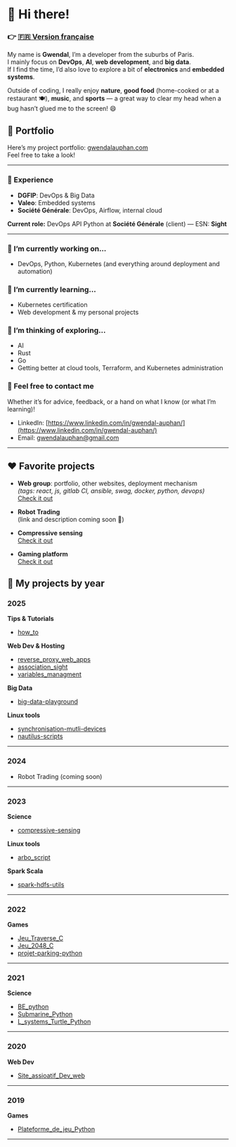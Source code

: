 # 👋 Hi there!
### 👉 [🇫🇷 Version française](README_fr.md)
My name is **Gwendal**, I’m a developer from the suburbs of Paris.  
I mainly focus on **DevOps**, **AI**, **web development**, and **big data**.  
If I find the time, I’d also love to explore a bit of **electronics** and **embedded systems**.

Outside of coding, I really enjoy **nature**, **good food** (home-cooked or at a restaurant 🍽️), **music**, and **sports** — a great way to clear my head when a bug hasn’t glued me to the screen! 😄

## 🚀 Portfolio

Here’s my project portfolio: [gwendalauphan.com](https://gwendalauphan.com/)  
Feel free to take a look!

---

### 💼 Experience

- **DGFIP**: DevOps & Big Data  
- **Valeo**: Embedded systems  
- **Société Générale**: DevOps, Airflow, internal cloud  

**Current role:** DevOps API Python at **Société Générale** (client) — ESN: **Sight**

---

### 🔭 I’m currently working on...

- DevOps, Python, Kubernetes (and everything around deployment and automation)

### 🌱 I’m currently learning...

- Kubernetes certification
- Web development & my personal projects

### 🤔 I’m thinking of exploring...

- AI
- Rust
- Go
- Getting better at cloud tools, Terraform, and Kubernetes administration

### 💬 Feel free to contact me
Whether it’s for advice, feedback, or a hand on what I know (or what I’m learning)!
- LinkedIn: [https://www.linkedin.com/in/gwendal-auphan/](https://www.linkedin.com/in/gwendal-auphan/)
- Email: gwendalauphan@gmail.com

---

## ❤️ Favorite projects

- **Web group**: portfolio, other websites, deployment mechanism  
  *(tags: react, js, gitlab CI, ansible, swag, docker, python, devops)*  
  [Check it out](https://gitlab.com/web6464113/)

- **Robot Trading**  
  (link and description coming soon 🤖)

- **Compressive sensing**  
  [Check it out](https://github.com/gwendalauphan/compressive-sensing)

- **Gaming platform**  
  [Check it out](https://github.com/gwendalauphan/Plateforme_de_jeu_Python)

## 📂 My projects by year

### 2025
**Tips & Tutorials**
- [how_to](https://github.com/gwendalauphan/how_to)

**Web Dev & Hosting**
- [reverse_proxy_web_apps](https://gitlab.com/web6464113/reverse_proxy_web_apps)
- [association_sight](https://gitlab.com/web6464113/association_sight)
- [variables_managment](https://gitlab.com/web6464113/variables_managment)

**Big Data**
- [big-data-playground](https://github.com/gwendalauphan/big-data-playground)

**Linux tools**
- [synchronisation-mutli-devices](https://github.com/gwendalauphan/synchronisation-mutli-devices)
- [nautilus-scripts](https://github.com/gwendalauphan/nautilus-scripts)

---

### 2024
- Robot Trading (coming soon)

---

### 2023
**Science**
- [compressive-sensing](https://github.com/gwendalauphan/compressive-sensing)

**Linux tools**
- [arbo_script](https://github.com/gwendalauphan/arbo_script)

**Spark Scala**
- [spark-hdfs-utils](https://github.com/gwendalauphan/spark-hdfs-utils)

---

### 2022
**Games**
- [Jeu_Traverse_C](https://github.com/gwendalauphan/Jeu_Traverse_C)
- [Jeu_2048_C](https://github.com/gwendalauphan/Jeu_2048_C)
- [projet-parking-python](https://github.com/gwendalauphan/projet-parking-python)

---

### 2021
**Science**
- [BE_python](https://github.com/gwendalauphan/BE_python)
- [Submarine_Python](https://github.com/gwendalauphan/Submarine_Python)
- [L_systems_Turtle_Python](https://github.com/gwendalauphan/L_systems_Turtle_Python)

---

### 2020
**Web Dev**
- [Site_assioatif_Dev_web](https://github.com/gwendalauphan/Site_assioatif_Dev_web)

---

### 2019
**Games**
- [Plateforme_de_jeu_Python](https://github.com/gwendalauphan/Plateforme_de_jeu_Python)

---

<!--
**gwendalauphan/gwendalauphan** is a ✨ _special_ ✨ repository because its `README.md` (this file) appears on your GitHub profile.

Here are some ideas to get you started:

- 🔭 I’m currently working on ...
- 🌱 I’m currently learning ...
- 👯 I’m looking to collaborate on ...
- 🤔 I’m looking for help with ...
- 💬 Ask me about ...
- 📫 How to reach me: ...
- 😄 Pronouns: ...
- ⚡ Fun fact: ...
-->


